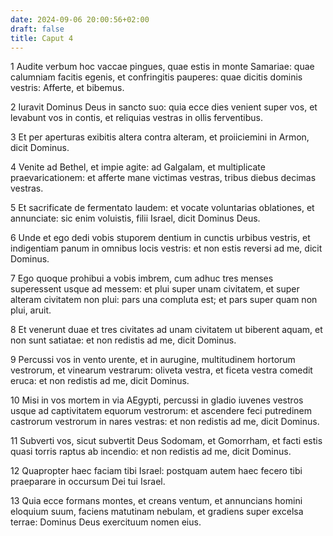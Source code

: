 ```yaml
---
date: 2024-09-06 20:00:56+02:00
draft: false
title: Caput 4
---
```





1 Audite verbum hoc vaccae pingues, quae estis in monte Samariae: quae calumniam facitis egenis, et confringitis pauperes: quae dicitis dominis vestris: Afferte, et bibemus.

2 Iuravit Dominus Deus in sancto suo: quia ecce dies venient super vos, et levabunt vos in contis, et reliquias vestras in ollis ferventibus.

3 Et per aperturas exibitis altera contra alteram, et proiiciemini in Armon, dicit Dominus.

4 Venite ad Bethel, et impie agite: ad Galgalam, et multiplicate praevaricationem: et afferte mane victimas vestras, tribus diebus decimas vestras.

5 Et sacrificate de fermentato laudem: et vocate voluntarias oblationes, et annunciate: sic enim voluistis, filii Israel, dicit Dominus Deus.

6 Unde et ego dedi vobis stuporem dentium in cunctis urbibus vestris, et indigentiam panum in omnibus locis vestris: et non estis reversi ad me, dicit Dominus.

7 Ego quoque prohibui a vobis imbrem, cum adhuc tres menses superessent usque ad messem: et plui super unam civitatem, et super alteram civitatem non plui: pars una compluta est; et pars super quam non plui, aruit.

8 Et venerunt duae et tres civitates ad unam civitatem ut biberent aquam, et non sunt satiatae: et non redistis ad me, dicit Dominus.

9 Percussi vos in vento urente, et in aurugine, multitudinem hortorum vestrorum, et vinearum vestrarum: oliveta vestra, et ficeta vestra comedit eruca: et non redistis ad me, dicit Dominus.

10 Misi in vos mortem in via AEgypti, percussi in gladio iuvenes vestros usque ad captivitatem equorum vestrorum: et ascendere feci putredinem castrorum vestrorum in nares vestras: et non redistis ad me, dicit Dominus.

11 Subverti vos, sicut subvertit Deus Sodomam, et Gomorrham, et facti estis quasi torris raptus ab incendio: et non redistis ad me, dicit Dominus.

12 Quapropter haec faciam tibi Israel: postquam autem haec fecero tibi praeparare in occursum Dei tui Israel.

13 Quia ecce formans montes, et creans ventum, et annuncians homini eloquium suum, faciens matutinam nebulam, et gradiens super excelsa terrae: Dominus Deus exercituum nomen eius.

